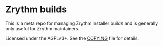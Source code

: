 Zrythm builds
=============

This is a meta repo for managing Zrythm installer
builds and is generally only useful for Zrythm
maintainers.

Licensed under the AGPLv3+. See the [COPYING](COPYING)
file for details.
